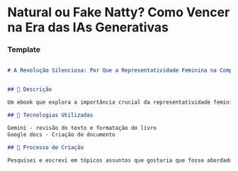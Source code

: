 # Natural ou Fake Natty? Como Vencer na Era das IAs Generativas


### Template

```markdown

# A Revolução Silenciosa: Por Que a Representatividade Feminina na Computação é Essencial


## 📒 Descrição

Um ebook que explora a importância crucial da representatividade feminina na computação

## 🤖 Tecnologias Utilizadas

Gemini - revisão do texto e formatação do livro
Google docs - Criação do documento

## 🧐 Processo de Criação

Pesquisei e escrevi em tópicos assuntos que gostaria que fosse abordado no ebook, fiz um prompt pedido ao Gemini para utilizar meus tópicos e escrever um ebook.




```
